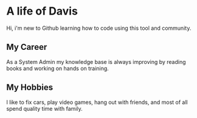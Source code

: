 # A life of Davis
Hi, i'm new to Github learning how to code using this tool and community.

## My Career
As a System Admin my knowledge base is always improving by reading books and working on hands on training. 

## My Hobbies
I like to fix cars, play video games, hang out with friends, and most of all spend quality time with family. 
